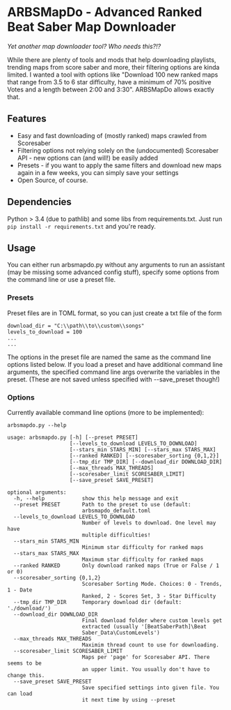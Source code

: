 # ARBSMapDo - Advanced Ranked Beat Saber Map Downloader

*Yet another map downloader tool? Who needs this?!?*

While there are plenty of tools and mods that help downloading playlists, trending maps from score saber and more, their filtering options are kinda limited. I wanted a tool with options like "Download 100 new ranked maps that range from 3.5 to 6 star difficulty, have a minimum of 70% positive Votes and a length between 2:00 and 3:30". ARBSMapDo allows exactly that.

## Features

* Easy and fast downloading of (mostly ranked) maps crawled from Scoresaber
* Filtering options not relying solely on the (undocumented) Scoresaber API - new options can (and will!) be easily added
* Presets - if you want to apply the same filters and download new maps again in a few weeks, you can simply save your settings
* Open Source, of course.


## Dependencies

Python > 3.4 (due to pathlib) and some libs from requirements.txt. Just run `pip install -r requirements.txt` and you're ready.


## Usage

You can either run arbsmapdo.py without any arguments to run an assistant (may be missing some advanced config stuff), specify some options from the command line or use a preset file.


### Presets

Preset files are in TOML format, so you can just create a txt file of the form
```
download_dir = "C:\\path\\to\\custom\\songs"
levels_to_download = 100
...
...
```
The options in the preset file are named the same as the command line options listed below. If you load a preset and have additional command line arguments, the specified command line args overwrite the variables in the preset. (These are not saved unless specified with --save_preset though!)


### Options

Currently available command line options (more to be implemented):

```
arbsmapdo.py --help

usage: arbsmapdo.py [-h] [--preset PRESET]
                    [--levels_to_download LEVELS_TO_DOWNLOAD]
                    [--stars_min STARS_MIN] [--stars_max STARS_MAX]
                    [--ranked RANKED] [--scoresaber_sorting {0,1,2}]
                    [--tmp_dir TMP_DIR] [--download_dir DOWNLOAD_DIR]
                    [--max_threads MAX_THREADS]
                    [--scoresaber_limit SCORESABER_LIMIT]
                    [--save_preset SAVE_PRESET]

optional arguments:
  -h, --help            show this help message and exit
  --preset PRESET       Path to the preset to use (default:
                        arbsmapdo_default.toml
  --levels_to_download LEVELS_TO_DOWNLOAD
                        Number of levels to download. One level may have
                        multiple difficulties!
  --stars_min STARS_MIN
                        Minimum star difficulty for ranked maps
  --stars_max STARS_MAX
                        Maximum star difficulty for ranked maps
  --ranked RANKED       Only download ranked maps (True or False / 1 or 0)
  --scoresaber_sorting {0,1,2}
                        Scoresaber Sorting Mode. Choices: 0 - Trends, 1 - Date
                        Ranked, 2 - Scores Set, 3 - Star Difficulty
  --tmp_dir TMP_DIR     Temporary download dir (default: './download/')
  --download_dir DOWNLOAD_DIR
                        Final download folder where custom levels get
                        extracted (usually '[BeatSaberPath]\Beat
                        Saber_Data\CustomLevels')
  --max_threads MAX_THREADS
                        Maximim thread count to use for downloading.
  --scoresaber_limit SCORESABER_LIMIT
                        Maps per 'page' for Scoresaber API. There seems to be
                        an upper limit. You usually don't have to change this.
  --save_preset SAVE_PRESET
                        Save specified settings into given file. You can load
                        it next time by using --preset
```
